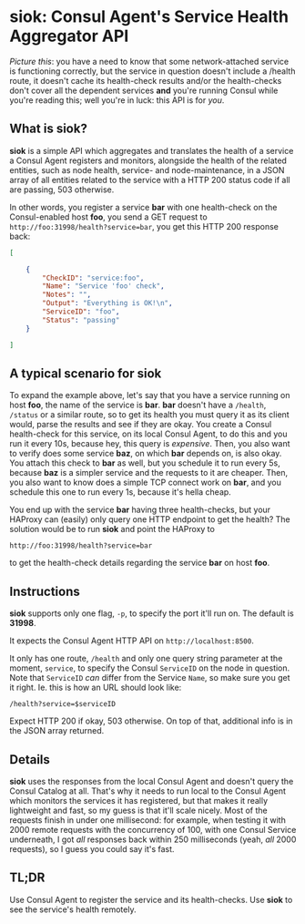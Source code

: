 # siok: Consul Agent's Service Health Aggregator API

*Picture this*: you have a need to know that some network-attached service is functioning correctly, but the service in question doesn't include a /health route, it doesn't cache its health-check results and/or the health-checks don't cover all the dependent services **and** you're running Consul while you're reading this; well you're in luck: this API is for *you*.

## What is siok?
**siok** is a simple API which aggregates and translates the health of a service a Consul Agent registers and monitors, alongside the health of the related entities, such as node health, service- and node-maintenance, in a JSON array of all entities related to the service with a HTTP 200 status code if all are passing, 503 otherwise.

In other words, you register a service **bar** with one health-check on the Consul-enabled host **foo**, you send a GET request to ```http://foo:31998/health?service=bar```, you get this HTTP 200 response back:

```json
[

    {
        "CheckID": "service:foo",
        "Name": "Service 'foo' check",
        "Notes": "",
        "Output": "Everything is OK!\n",
        "ServiceID": "foo",
        "Status": "passing"
    }

]
```

## A typical scenario for siok
To expand the example above, let's say that you have a service running on host **foo**, the name of the service is **bar**. **bar** doesn't have a ```/health```, ```/status``` or a similar route, so to get its health you must query it as its client would, parse the results and see if they are okay. You create a Consul health-check for this service, on its local Consul Agent, to do this and you run it every 10s, because hey, this query is *expensive*. Then, you also want to verify does some service **baz**, on which **bar** depends on, is also okay. You attach this check to **bar** as well, but you schedule it to run every 5s, because **baz** is a simpler service and the requests to it are cheaper. Then, you also want to know does a simple TCP connect work on **bar**, and you schedule this one to run every 1s, because it's hella cheap.

You end up with the service **bar** having three health-checks, but your HAProxy can (easily) only query one HTTP endpoint to get the health? The solution would be to run **siok** and point the HAProxy to
```
http://foo:31998/health?service=bar
```
to get the health-check details regarding the service **bar** on host **foo**.

## Instructions
**siok** supports only one flag, ```-p```, to specify the port it'll run on. The default is **31998**.

It expects the Consul Agent HTTP API on ```http://localhost:8500```.

It only has one route, ```/health``` and only one query string parameter at the moment, ```service```, to specify the Consul ```ServiceID``` on the node in question. Note that ```ServiceID``` *can* differ from the Service ```Name```, so make sure you get it right. Ie. this is how an URL should look like:

```
/health?service=$serviceID
```

Expect HTTP 200 if okay, 503 otherwise. On top of that, additional info is in the JSON array returned.

## Details
**siok** uses the responses from the local Consul Agent and doesn't query the Consul Catalog at all. That's why it needs to run local to the Consul Agent which monitors the services it has registered, but that makes it really lightweight and fast, so my guess is that it'll scale nicely. Most of the requests finish in under one millisecond: for example, when testing it with 2000 remote requests with the concurrency of 100, with one Consul Service underneath, I got *all* responses back within 250 milliseconds (yeah, *all* 2000 requests), so I guess you could say it's fast.

## TL;DR
Use Consul Agent to register the service and its health-checks. Use **siok** to see the service's health remotely.
